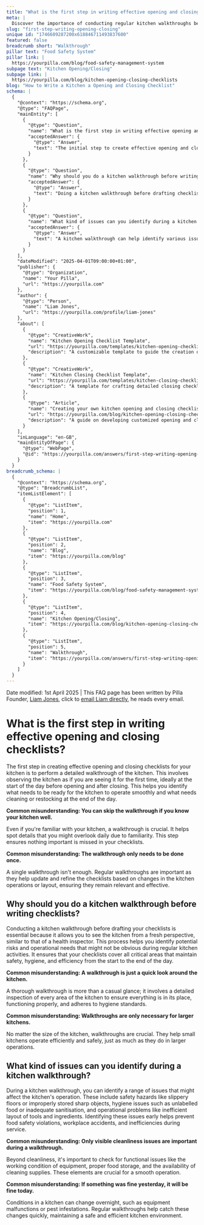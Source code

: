 ```yaml
---
title: "What is the first step in writing effective opening and closing checklists?"
meta: |
  Discover the importance of conducting regular kitchen walkthroughs before creating opening and closing checklists to ensure safety and efficiency.
slug: "first-step-writing-opening-closing"
unique id: "1746609287200x618846711493837600"
featured: false
breadcrumb short: "Walkthrough"
pillar text: "Food Safety System"
pillar link: |
  https://yourpilla.com/blog/food-safety-management-system
subpage text: "Kitchen Opening/Closing"
subpage link: |
  https://yourpilla.com/blog/kitchen-opening-closing-checklists
blog: "How to Write a Kitchen a Opening and Closing Checklist"
schema: |
  {
    "@context": "https://schema.org",
    "@type": "FAQPage",
    "mainEntity": [
      {
        "@type": "Question",
        "name": "What is the first step in writing effective opening and closing checklists?",
        "acceptedAnswer": {
          "@type": "Answer",
          "text": "The initial step to create effective opening and closing checklists is to perform a detailed walkthrough of the kitchen. This should be done at the start and end of the day to identify needs for smooth operation and areas that require cleaning or restocking. Regular walkthroughs are essential for keeping the checklists up to date and relevant to the kitchen's operational needs."
        }
      },
      {
        "@type": "Question",
        "name": "Why should you do a kitchen walkthrough before writing checklists?",
        "acceptedAnswer": {
          "@type": "Answer",
          "text": "Doing a kitchen walkthrough before drafting checklists is crucial as it provides a fresh perspective, similar to that of a health inspector. This detailed inspection helps identify potential risks and operational needs that are not obvious during regular activities. It ensures the checklists comprehensively cover all critical areas for maintaining safety, hygiene, and efficiency throughout the day."
        }
      },
      {
        "@type": "Question",
        "name": "What kind of issues can you identify during a kitchen walkthrough?",
        "acceptedAnswer": {
          "@type": "Answer",
          "text": "A kitchen walkthrough can help identify various issues that might impact operations, such as safety hazards (e.g., slippery floors, improperly stored sharp objects), hygiene issues (e.g., unlabelled food, inadequate sanitisation), and operational inefficiencies (e.g., poor layout of tools and ingredients). Identifying these issues early helps maintain a safe and efficient work environment and prevents potential violations and accidents."
        }
      }
    ],
    "dateModified": "2025-04-01T09:00:00+01:00",
    "publisher": {
      "@type": "Organization",
      "name": "Your Pilla",
      "url": "https://yourpilla.com"
    },
    "author": {
      "@type": "Person",
      "name": "Liam Jones",
      "url": "https://yourpilla.com/profile/liam-jones"
    },
    "about": [
      {
        "@type": "CreativeWork",
        "name": "Kitchen Opening Checklist Template",
        "url": "https://yourpilla.com/templates/kitchen-opening-checklist",
        "description": "A customizable template to guide the creation of kitchen opening checklists specific to different sites."
      },
      {
        "@type": "CreativeWork",
        "name": "Kitchen Closing Checklist Template",
        "url": "https://yourpilla.com/templates/kitchen-closing-checklist",
        "description": "A template for crafting detailed closing checklists to ensure all closing tasks are thoroughly managed."
      },
      {
        "@type": "Article",
        "name": "Creating your own kitchen opening and closing checklists",
        "url": "https://yourpilla.com/blog/kitchen-opening-closing-checklists",
        "description": "A guide on developing customized opening and closing checklists for kitchen operations."
      }
    ],
    "inLanguage": "en-GB",
    "mainEntityOfPage": {
      "@type": "WebPage",
      "@id": "https://yourpilla.com/answers/first-step-writing-opening-closing"
    }
  }
breadcrumb_schema: |
  {
    "@context": "https://schema.org",
    "@type": "BreadcrumbList",
    "itemListElement": [
      {
        "@type": "ListItem",
        "position": 1,
        "name": "Home",
        "item": "https://yourpilla.com"
      },
      {
        "@type": "ListItem",
        "position": 2,
        "name": "Blog",
        "item": "https://yourpilla.com/blog"
      },
      {
        "@type": "ListItem",
        "position": 3,
        "name": "Food Safety System",
        "item": "https://yourpilla.com/blog/food-safety-management-system"
      },
      {
        "@type": "ListItem",
        "position": 4,
        "name": "Kitchen Opening/Closing",
        "item": "https://yourpilla.com/blog/kitchen-opening-closing-checklists"
      },
      {
        "@type": "ListItem",
        "position": 5,
        "name": "Walkthrough",
        "item": "https://yourpilla.com/answers/first-step-writing-opening-closing"
      }
    ]
  }
---
```


Date modified: 1st April 2025 | This FAQ page has been written by Pilla Founder, [Liam Jones](https://yourpilla.com/profile/liam-jones), click to [email Liam directly](https://mailto:liam@yourpilla.com), he reads every email.

# What is the first step in writing effective opening and closing checklists?

The first step in creating effective opening and closing checklists for your kitchen is to perform a detailed walkthrough of the kitchen. This involves observing the kitchen as if you are seeing it for the first time, ideally at the start of the day before opening and after closing. This helps you identify what needs to be ready for the kitchen to operate smoothly and what needs cleaning or restocking at the end of the day.

**Common misunderstanding: You can skip the walkthrough if you know your kitchen well.**

Even if you're familiar with your kitchen, a walkthrough is crucial. It helps spot details that you might overlook daily due to familiarity. This step ensures nothing important is missed in your checklists.

**Common misunderstanding: The walkthrough only needs to be done once.**

A single walkthrough isn't enough. Regular walkthroughs are important as they help update and refine the checklists based on changes in the kitchen operations or layout, ensuring they remain relevant and effective.

## Why should you do a kitchen walkthrough before writing checklists?

Conducting a kitchen walkthrough before drafting your checklists is essential because it allows you to see the kitchen from a fresh perspective, similar to that of a health inspector. This process helps you identify potential risks and operational needs that might not be obvious during regular kitchen activities. It ensures that your checklists cover all critical areas that maintain safety, hygiene, and efficiency from the start to the end of the day.

**Common misunderstanding: A walkthrough is just a quick look around the kitchen.**

A thorough walkthrough is more than a casual glance; it involves a detailed inspection of every area of the kitchen to ensure everything is in its place, functioning properly, and adheres to hygiene standards.

**Common misunderstanding: Walkthroughs are only necessary for larger kitchens.**

No matter the size of the kitchen, walkthroughs are crucial. They help small kitchens operate efficiently and safely, just as much as they do in larger operations.

## What kind of issues can you identify during a kitchen walkthrough?

During a kitchen walkthrough, you can identify a range of issues that might affect the kitchen's operation. These include safety hazards like slippery floors or improperly stored sharp objects, hygiene issues such as unlabelled food or inadequate sanitisation, and operational problems like inefficient layout of tools and ingredients. Identifying these issues early helps prevent food safety violations, workplace accidents, and inefficiencies during service.

**Common misunderstanding: Only visible cleanliness issues are important during a walkthrough.**

Beyond cleanliness, it's important to check for functional issues like the working condition of equipment, proper food storage, and the availability of cleaning supplies. These elements are crucial for a smooth operation.

**Common misunderstanding: If something was fine yesterday, it will be fine today.**

Conditions in a kitchen can change overnight, such as equipment malfunctions or pest infestations. Regular walkthroughs help catch these changes quickly, maintaining a safe and efficient kitchen environment.